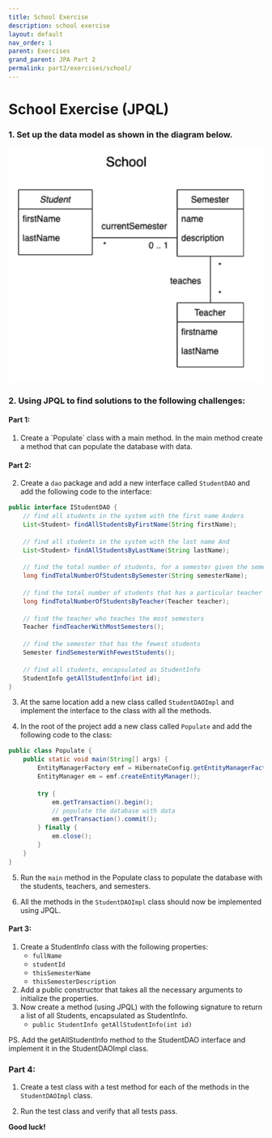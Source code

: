 ```yaml
---
title: School Exercise
description: school exercise
layout: default
nav_order: 1
parent: Exercises
grand_parent: JPA Part 2
permalink: part2/exercises/school/
---
```


# School Exercise (JPQL)

### 1. Set up the data model as shown in the diagram below.

![School ERD](../../jpa_part1/images/school_eer_model.png)

### 2. Using JPQL to find solutions to the following challenges:

#### Part 1:

1. Create a ´Populate` class with a main method. In the main method create a method that can populate the database with data.

#### Part 2:

2. Create a `dao` package and add a new interface called `StudentDAO` and add the following code to the interface:

```java
public interface IStudentDAO {
    // find all students in the system with the first name Anders
    List<Student> findAllStudentsByFirstName(String firstName);

    // find all students in the system with the last name And
    List<Student> findAllStudentsByLastName(String lastName);

    // find the total number of students, for a semester given the semester name as a parameter
    long findTotalNumberOfStudentsBySemester(String semesterName);

    // find the total number of students that has a particular teacher
    long findTotalNumberOfStudentsByTeacher(Teacher teacher);

    // find the teacher who teaches the most semesters
    Teacher findTeacherWithMostSemesters();

    // find the semester that has the fewest students
    Semester findSemesterWithFewestStudents();

    // find all students, encapsulated as StudentInfo
    StudentInfo getAllStudentInfo(int id);
}
```

3. At the same location add a new class called `StudentDAOImpl` and implement the interface to the class with all the methods.

4. In the root of the project add a new class called `Populate` and add the following code to the class:

```java
public class Populate {
    public static void main(String[] args) {
        EntityManagerFactory emf = HibernateConfig.getEntityManagerFactoryConfig();
        EntityManager em = emf.createEntityManager();

        try {
            em.getTransaction().begin();
            // populate the database with data
            em.getTransaction().commit();
        } finally {
            em.close();
        }
    }
}
```

5. Run the `main` method in the Populate class to populate the database with the students, teachers, and semesters.

6. All the methods in the `StudentDAOImpl` class should now be implemented using JPQL.

#### Part 3:

1. Create a StudentInfo class with the following properties:
   - `fullName`
   - `studentId`
   - `thisSemesterName`
   - `thisSemesterDescription`
2. Add a public constructor that takes all the necessary arguments to initialize the properties.
3. Now create a method (using JPQL) with the following signature to return a list of all Students, encapsulated as StudentInfo.
   - `public StudentInfo getAllStudentInfo(int id)`

PS. Add the getAllStudentInfo method to the StudentDAO interface and implement it in the StudentDAOImpl class.

### Part 4:

1. Create a test class with a test method for each of the methods in the `StudentDAOImpl` class.

2. Run the test class and verify that all tests pass.

**Good luck!**

